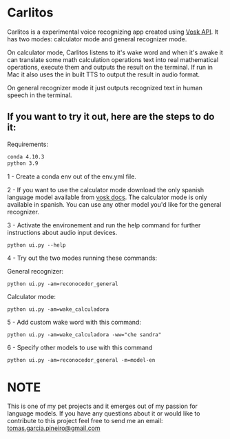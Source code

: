 # Carlitos 
Carlitos is a experimental voice recognizing app created using [Vosk API](https://github.com/alphacep/vosk-api). It has two modes: calculator mode and general recognizer mode. 

On calculator mode, Carlitos listens to it's wake word and when it's awake it can translate some math calculation operations text into real mathematical operations, execute them and outputs the result on the terminal. If run in Mac it also uses the in built TTS to output the result in audio format. 

On general recognizer mode it just outputs recognized text in human speech in the terminal.

## If you want to try it out, here are the steps to do it:
Requirements:
```sh
conda 4.10.3
python 3.9
```

1 - Create a conda env out of the env.yml file.

2 - If you want to use the calculator mode download the only spanish language model available from [vosk docs](https://alphacephei.com/vosk/models). The calculator mode is only available in spanish. You can use any other model you'd like for the general recognizer.

3 - Activate the environement and run the help command for further instructions about audio input devices.

    python ui.py --help 

4 - Try out the two modes running these commands:

General recognizer: 

    python ui.py -am=reconocedor_general

Calculator mode: 

    python ui.py -am=wake_calculadora

5 - Add custom wake word with this command:

    python ui.py -am=wake_calculadora -ww="che sandra"

6 - Specify other models to use with this command

    python ui.py -am=reconocedor_general -m=model-en

# NOTE
This is one of my pet projects and it emerges out of my passion for language models. If you have any questions about it or would like to contribute to this project feel free to send me an email: tomas.garcia.pineiro@gmail.com
